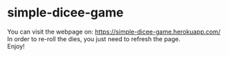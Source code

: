 # simple-dicee-game
You can visit the webpage on: https://simple-dicee-game.herokuapp.com/
<br>
In order to re-roll the dies, you just need to refresh the page.
<br>
Enjoy!
